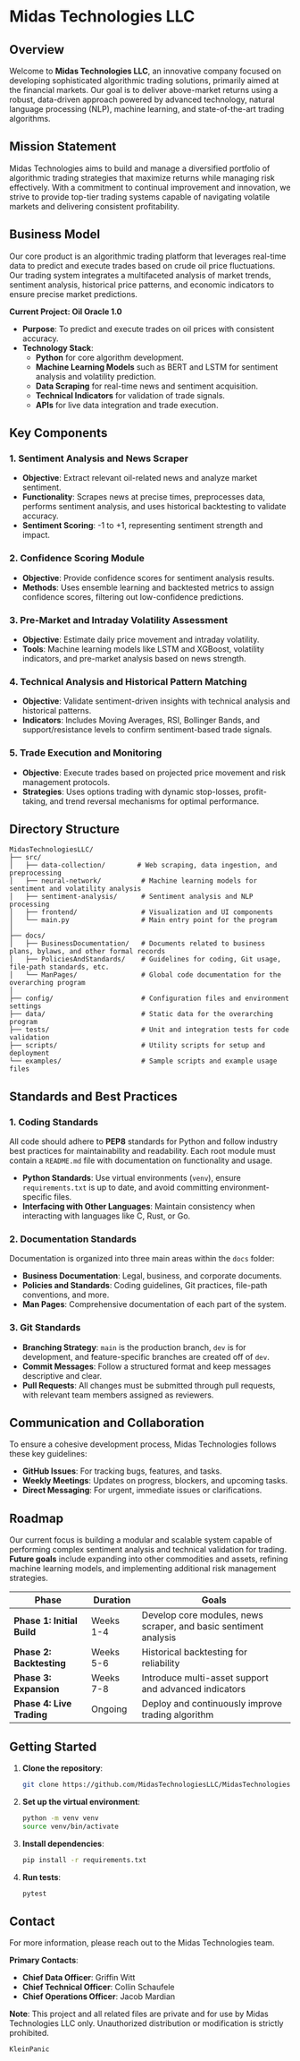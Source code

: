 # Midas Technologies LLC

## Overview

Welcome to **Midas Technologies LLC**, an innovative company focused on developing sophisticated algorithmic trading solutions, primarily aimed at the financial markets. Our goal is to deliver above-market returns using a robust, data-driven approach powered by advanced technology, natural language processing (NLP), machine learning, and state-of-the-art trading algorithms.

## Mission Statement

Midas Technologies aims to build and manage a diversified portfolio of algorithmic trading strategies that maximize returns while managing risk effectively. With a commitment to continual improvement and innovation, we strive to provide top-tier trading systems capable of navigating volatile markets and delivering consistent profitability.

## Business Model

Our core product is an algorithmic trading platform that leverages real-time data to predict and execute trades based on crude oil price fluctuations. Our trading system integrates a multifaceted analysis of market trends, sentiment analysis, historical price patterns, and economic indicators to ensure precise market predictions.

**Current Project: Oil Oracle 1.0**

- **Purpose**: To predict and execute trades on oil prices with consistent accuracy.
- **Technology Stack**:
  - **Python** for core algorithm development.
  - **Machine Learning Models** such as BERT and LSTM for sentiment analysis and volatility prediction.
  - **Data Scraping** for real-time news and sentiment acquisition.
  - **Technical Indicators** for validation of trade signals.
  - **APIs** for live data integration and trade execution.

## Key Components

### 1. **Sentiment Analysis and News Scraper**
   - **Objective**: Extract relevant oil-related news and analyze market sentiment.
   - **Functionality**: Scrapes news at precise times, preprocesses data, performs sentiment analysis, and uses historical backtesting to validate accuracy.
   - **Sentiment Scoring**: -1 to +1, representing sentiment strength and impact.

### 2. **Confidence Scoring Module**
   - **Objective**: Provide confidence scores for sentiment analysis results.
   - **Methods**: Uses ensemble learning and backtested metrics to assign confidence scores, filtering out low-confidence predictions.

### 3. **Pre-Market and Intraday Volatility Assessment**
   - **Objective**: Estimate daily price movement and intraday volatility.
   - **Tools**: Machine learning models like LSTM and XGBoost, volatility indicators, and pre-market analysis based on news strength.

### 4. **Technical Analysis and Historical Pattern Matching**
   - **Objective**: Validate sentiment-driven insights with technical analysis and historical patterns.
   - **Indicators**: Includes Moving Averages, RSI, Bollinger Bands, and support/resistance levels to confirm sentiment-based trade signals.

### 5. **Trade Execution and Monitoring**
   - **Objective**: Execute trades based on projected price movement and risk management protocols.
   - **Strategies**: Uses options trading with dynamic stop-losses, profit-taking, and trend reversal mechanisms for optimal performance.

## Directory Structure

```
MidasTechnologiesLLC/
├── src/
│   ├── data-collection/        # Web scraping, data ingestion, and preprocessing
│   ├── neural-network/          # Machine learning models for sentiment and volatility analysis
│   ├── sentiment-analysis/      # Sentiment analysis and NLP processing
│   ├── frontend/                # Visualization and UI components
│   └── main.py                  # Main entry point for the program
│
├── docs/
│   ├── BusinessDocumentation/   # Documents related to business plans, bylaws, and other formal records
│   ├── PoliciesAndStandards/    # Guidelines for coding, Git usage, file-path standards, etc.
│   └── ManPages/                # Global code documentation for the overarching program
│
├── config/                      # Configuration files and environment settings
├── data/                        # Static data for the overarching program
├── tests/                       # Unit and integration tests for code validation
├── scripts/                     # Utility scripts for setup and deployment
└── examples/                    # Sample scripts and example usage files
```

## Standards and Best Practices

### 1. **Coding Standards**

All code should adhere to **PEP8** standards for Python and follow industry best practices for maintainability and readability. Each root module must contain a `README.md` file with documentation on functionality and usage.

- **Python Standards**: Use virtual environments (`venv`), ensure `requirements.txt` is up to date, and avoid committing environment-specific files.
- **Interfacing with Other Languages**: Maintain consistency when interacting with languages like C, Rust, or Go.

### 2. **Documentation Standards**

Documentation is organized into three main areas within the `docs` folder:
- **Business Documentation**: Legal, business, and corporate documents.
- **Policies and Standards**: Coding guidelines, Git practices, file-path conventions, and more.
- **Man Pages**: Comprehensive documentation of each part of the system.

### 3. **Git Standards**

- **Branching Strategy**: `main` is the production branch, `dev` is for development, and feature-specific branches are created off of `dev`.
- **Commit Messages**: Follow a structured format and keep messages descriptive and clear.
- **Pull Requests**: All changes must be submitted through pull requests, with relevant team members assigned as reviewers.

## Communication and Collaboration

To ensure a cohesive development process, Midas Technologies follows these key guidelines:

- **GitHub Issues**: For tracking bugs, features, and tasks.
- **Weekly Meetings**: Updates on progress, blockers, and upcoming tasks.
- **Direct Messaging**: For urgent, immediate issues or clarifications.

## Roadmap

Our current focus is building a modular and scalable system capable of performing complex sentiment analysis and technical validation for trading. **Future goals** include expanding into other commodities and assets, refining machine learning models, and implementing additional risk management strategies.

| Phase                       | Duration   | Goals |
|-----------------------------|------------|-------|
| **Phase 1: Initial Build**  | Weeks 1-4  | Develop core modules, news scraper, and basic sentiment analysis |
| **Phase 2: Backtesting**    | Weeks 5-6  | Historical backtesting for reliability |
| **Phase 3: Expansion**      | Weeks 7-8  | Introduce multi-asset support and advanced indicators |
| **Phase 4: Live Trading**   | Ongoing    | Deploy and continuously improve trading algorithm |

## Getting Started

1. **Clone the repository**:
   ```bash
   git clone https://github.com/MidasTechnologiesLLC/MidasTechnologies.git
   ```
2. **Set up the virtual environment**:
   ```bash
   python -m venv venv
   source venv/bin/activate
   ```
3. **Install dependencies**:
   ```bash
   pip install -r requirements.txt
   ```
4. **Run tests**:
   ```bash
   pytest
   ```

## Contact

For more information, please reach out to the Midas Technologies team.

**Primary Contacts**:
- **Chief Data Officer**: Griffin Witt
- **Chief Technical Officer**: Collin Schaufele
- **Chief Operations Officer**: Jacob Mardian

**Note**: This project and all related files are private and for use by Midas Technologies LLC only. Unauthorized distribution or modification is strictly prohibited.


```Author
KleinPanic
```
